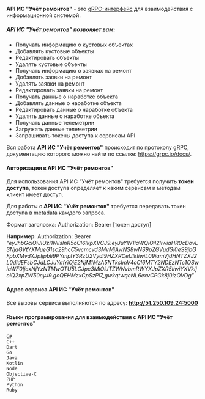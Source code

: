 **API ИС "Учёт ремонтов"** - это [gRPC-интерфейс](https://grpc.io/docs/) для взаимодействия с информационной системой.

##### **API ИС "Учёт ремонтов" позволяет вам:**
* Получать информацию о кустовых объектах
* Добавлять кустовые объекты
* Редактировать объекты
* Удалять кустовые объекты
* Получать информацию о заявках на ремонт
* Добавлять заявки на ремонт
* Удалять заявки на ремонт
* Редактировать заявки на ремонт
* Получать данные о наработке объекта
* Добавлять данные о наработке объекта
* Редактировать данные о наработке объекта
* Удалять данные о наработке объекта
* Получать данные телеметрии
* Загружать данные телеметрии
* Запрашивать токены доступа к сервисам API

Вся работа **API ИС "Учёт ремонтов"** происходит по протоколу gRPC, документацию которого можно найти по ссылке: https://grpc.io/docs/. 




#### Авторизация в **API ИС "Учёт ремонтов"**
Для использования API ИС "Учёт ремонтов" требуется получить **токен доступа**, токен доступа определяет к каким сервисам и методам клиент имеет доступ.

Для работы с **API ИС "Учёт ремонтов"** требуется передавать токен доступа в metadata каждого запроса.

Формат заголовка: Authorization: Bearer [токен доступ]

**Например**: Authorization: Bearer 
*"eyJhbGciOiJIUzI1NiIsInR5cCI6IkpXVCJ9.eyJuYW1laWQiOiI2IiwiaHR0cDovL3NjaGVtYXMueG1sc29hcC5vcmcvd3MvMjAwNS8wNS9pZGVudGl0eS9jbGFpbXMvdXJpIjpbIi9PYmplY3RzU2Vydi9HZXRCeUlkIiwiL09iamVjdHNTZXJ2L0dldEFsbCJdLCJuYmYiOjE2NjM1MzA5NTksImV4cCI6MTY2NDEzNTc1OSwiaWF0IjoxNjYzNTMwOTU5LCJpc3MiOiJTZWNvbmRWYXJpZXR5IiwiYXVkIjoiQ2xpZW50cyJ9.goQEHMzxCpSzPi7_gwkqtwqcNL6exvCPGk8j0izOVOg"*




#### Адрес сервиса **API ИС "Учёт ремонтов"**
Все вызовы сервиса выполняются по адресу:
 **http://51.250.109.24:5000**
#### Языки програмирования для взаимодействия с **API ИС "Учёт ремонтов"**
    C#
    C++
    Dart
    Go
    Java
    Kotlin
    Node
    Objective-C
    PHP
    Python
    Ruby